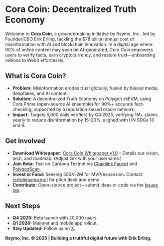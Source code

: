 # Cora Coin: Decentralized Truth Economy

Welcome to **Cora Coin**, a groundbreaking initiative by Rsymo, Inc., led by Founder/CEO Erik Erling, tackling the $78 billion annual cost of misinformation with AI and blockchain innovation. In a digital age where 90% of online content may soon be AI-generated, Cora Coin empowers users to verify facts, earn cryptocurrency, and restore trust—onboarding millions to Web3 effortlessly.

## What is Cora Coin?
- **Problem:** Misinformation erodes trust globally, fueled by biased media, deepfakes, and AI content.
- **Solution:** A decentralized Truth Economy on Polygon zkEVM, using Cora Prime (open-source AI ensemble) for 90%+ accurate fact-checking, supported by a reputation-based oracle network.
- **Impact:** Targets 5,000 daily verifiers by Q4 2025, verifying 1M+ claims yearly to reduce disinformation by 15–20%, aligned with UN SDGs 16 and 9.

## Get Involved
- **Download Whitepaper:** [Cora Coin Whitepaper v1.0](https://github.com/erikerling/rsymo-cora-whitepaper/releases/download/v1.0/Cora_Coin_Whitepaper_v1.0.pdf) – Details our vision, tech, and roadmap. (Adjust link with your username.)
- **Join Beta:** Test on Cardona Testnet via [Chainlink Faucet](https://faucets.chain.link/polygon) and [PolygonScan](https://polygonscan.com/).
- **Invest or Fund:** Seeking $500K–$2M for MVP/expansion. Contact [erik@rsymo.inc] for pitch deck and demo.
- **Contribute:** Open-source project—submit ideas or code via the [Issues tab](https://github.com/erikerling/rsymo-cora-whitepaper/issues).

## Next Steps
- **Q4 2025:** Beta launch with 20,000 users.
- **Q1 2026:** Mainnet and mobile app rollout.
- **Stay Updated:** Follow us on [X](https://twitter.com/erikrSymo).

**Rsymo, Inc. © 2025 | Building a truthful digital future with Erik Erling.**
